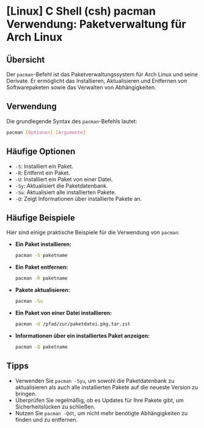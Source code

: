 # [Linux] C Shell (csh) pacman Verwendung: Paketverwaltung für Arch Linux

## Übersicht
Der `pacman`-Befehl ist das Paketverwaltungssystem für Arch Linux und seine Derivate. Er ermöglicht das Installieren, Aktualisieren und Entfernen von Softwarepaketen sowie das Verwalten von Abhängigkeiten.

## Verwendung
Die grundlegende Syntax des `pacman`-Befehls lautet:

```bash
pacman [Optionen] [Argumente]
```

## Häufige Optionen
- `-S`: Installiert ein Paket.
- `-R`: Entfernt ein Paket.
- `-U`: Installiert ein Paket von einer Datei.
- `-Sy`: Aktualisiert die Paketdatenbank.
- `-Su`: Aktualisiert alle installierten Pakete.
- `-Q`: Zeigt Informationen über installierte Pakete an.

## Häufige Beispiele
Hier sind einige praktische Beispiele für die Verwendung von `pacman`:

- **Ein Paket installieren:**
  ```bash
  pacman -S paketname
  ```

- **Ein Paket entfernen:**
  ```bash
  pacman -R paketname
  ```

- **Pakete aktualisieren:**
  ```bash
  pacman -Su
  ```

- **Ein Paket von einer Datei installieren:**
  ```bash
  pacman -U /pfad/zur/paketdatei.pkg.tar.zst
  ```

- **Informationen über ein installiertes Paket anzeigen:**
  ```bash
  pacman -Q paketname
  ```

## Tipps
- Verwenden Sie `pacman -Syu`, um sowohl die Paketdatenbank zu aktualisieren als auch alle installierten Pakete auf die neueste Version zu bringen.
- Überprüfen Sie regelmäßig, ob es Updates für Ihre Pakete gibt, um Sicherheitslücken zu schließen.
- Nutzen Sie `pacman -Qdt`, um nicht mehr benötigte Abhängigkeiten zu finden und zu entfernen.
